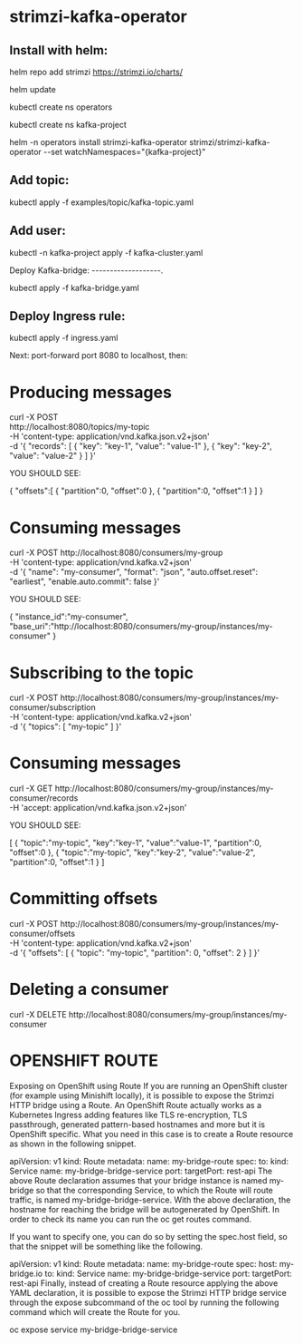 # strimzi-kafka-operator

Install with helm:
------------------

helm repo add strimzi https://strimzi.io/charts/

helm update

kubectl create ns operators

kubectl create ns kafka-project

helm -n operators install strimzi-kafka-operator strimzi/strimzi-kafka-operator --set watchNamespaces="{kafka-project}"

Add topic:
---------

kubectl apply -f examples/topic/kafka-topic.yaml

Add user:
---------

kubectl -n kafka-project apply -f kafka-cluster.yaml

Deploy Kafka-bridge:
-------------------.

kubectl apply -f kafka-bridge.yaml 

Deploy Ingress rule:
--------------------

kubectl apply -f ingress.yaml

Next: port-forward port 8080 to localhost, then:

# Producing messages

curl -X POST \
  http://localhost:8080/topics/my-topic \
  -H 'content-type: application/vnd.kafka.json.v2+json' \
  -d '{
    "records": [
        {
            "key": "key-1",
            "value": "value-1"
        },
        {
            "key": "key-2",
            "value": "value-2"
        }
    ]
}'

YOU SHOULD SEE: 

{ 
   "offsets":[ 
      { 
         "partition":0,
         "offset":0
      },
      { 
         "partition":0,
         "offset":1
      }
   ]
}

# Consuming messages

curl -X POST http://localhost:8080/consumers/my-group \
  -H 'content-type: application/vnd.kafka.v2+json' \
  -d '{
    "name": "my-consumer",
    "format": "json",
    "auto.offset.reset": "earliest",
    "enable.auto.commit": false
  }'

YOU SHOULD SEE:

{ 
   "instance_id":"my-consumer",
   "base_uri":"http://localhost:8080/consumers/my-group/instances/my-consumer"
}

# Subscribing to the topic

curl -X POST http://localhost:8080/consumers/my-group/instances/my-consumer/subscription \
  -H 'content-type: application/vnd.kafka.v2+json' \
  -d '{
    "topics": [
        "my-topic"
    ]
}'

# Consuming messages

curl -X GET http://localhost:8080/consumers/my-group/instances/my-consumer/records \
  -H 'accept: application/vnd.kafka.json.v2+json'

YOU SHOULD SEE:

[ 
   { 
      "topic":"my-topic",
      "key":"key-1",
      "value":"value-1",
      "partition":0,
      "offset":0
   },
   { 
      "topic":"my-topic",
      "key":"key-2",
      "value":"value-2",
      "partition":0,
      "offset":1
   }
]

# Committing offsets

curl -X POST http://localhost:8080/consumers/my-group/instances/my-consumer/offsets \
  -H 'content-type: application/vnd.kafka.v2+json' \
  -d '{
    "offsets": [
        {
            "topic": "my-topic",
            "partition": 0,
            "offset": 2
        }
    ]
}'

# Deleting a consumer

curl -X DELETE http://localhost:8080/consumers/my-group/instances/my-consumer


# OPENSHIFT ROUTE

Exposing on OpenShift using Route
If you are running an OpenShift cluster (for example using Minishift locally), it is possible to expose the Strimzi HTTP bridge using a Route. An OpenShift Route actually works as a Kubernetes Ingress adding features like TLS re-encryption, TLS passthrough, generated pattern-based hostnames and more but it is OpenShift specific. What you need in this case is to create a Route resource as shown in the following snippet.

apiVersion: v1
kind: Route
metadata:
  name: my-bridge-route
spec:
  to:
    kind: Service
    name: my-bridge-bridge-service
  port:
    targetPort: rest-api
The above Route declaration assumes that your bridge instance is named my-bridge so that the corresponding Service, to which the Route will route traffic, is named my-bridge-bridge-service. With the above declaration, the hostname for reaching the bridge will be autogenerated by OpenShift. In order to check its name you can run the oc get routes command.

If you want to specify one, you can do so by setting the spec.host field, so that the snippet will be something like the following.

apiVersion: v1
kind: Route
metadata:
  name: my-bridge-route
spec:
  host: my-bridge.io
  to:
    kind: Service
    name: my-bridge-bridge-service
  port:
    targetPort: rest-api
Finally, instead of creating a Route resource applying the above YAML declaration, it is possible to expose the Strimzi HTTP bridge service through the expose subcommand of the oc tool by running the following command which will create the Route for you.

oc expose service my-bridge-bridge-service

